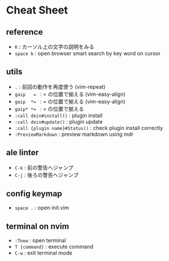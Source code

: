 # Cheat Sheet


## reference

- `K`  :  カーソル上の文字の説明をみる
- `space b`  :  open browser smart search by key word on cursor


## utils

- `.`  :  前回の動作を再度使う (vim-repeat)
- `gaip   = `  : = の位置で揃える (vim-easy-align)
- `gaip  *= `  : = の位置で揃える (vim-easy-align)
- `gaip* *= `  : = の位置で揃える
- `:call dein#install()`  :  plugin install
- `:call dein#update()`  :  plugin update
- `:call {plugin name}#Status()`  : check plugin install correctly 
- `:PreviewMarkdown` : preview markdown using mdr


## ale linter

- `C-k`  :  前の警告へジャンプ
- `C-j`  :  後ろの警告へジャンプ


## config keymap

- `space .`  :  open init.vim


## terminal on nvim

- `:Tnew`        :  open terminal
- `T {command}`  :  execute command
- `C-w`          :  exit terminal mode


